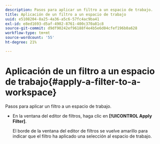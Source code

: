 ```yaml
---
description: Pasos para aplicar un filtro a un espacio de trabajo.
title: Aplicación de un filtro a un espacio de trabajo
uuid: e5108204-8a25-4a36-a5c6-57fc4ac9ba41
exl-id: e8ed1693-d5af-4902-8761-400c370a81c8
source-git-commit: d9df90242ef96188f4e4b5e6d04cfef196b0a628
workflow-type: tm+mt
source-wordcount: '55'
ht-degree: 21%

---
```


# Aplicación de un filtro a un espacio de trabajo{#apply-a-filter-to-a-workspace}

Pasos para aplicar un filtro a un espacio de trabajo.

* En la ventana del editor de filtros, haga clic en **[!UICONTROL Apply Filter]**.

   El borde de la ventana del editor de filtros se vuelve amarillo para indicar que el filtro ha aplicado una selección al espacio de trabajo.
